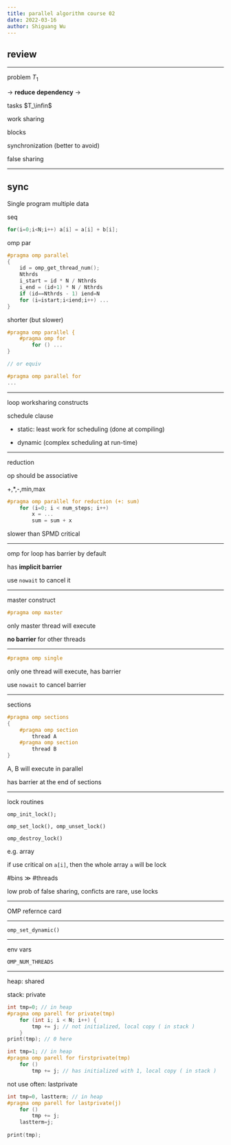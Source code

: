 ```yaml
---
title: parallel algorithm course 02
date: 2022-03-16
author: Shiguang Wu
---
```


## review

---

problem $T_1$

-> **reduce dependency** ->

tasks $T_\infin$

work sharing

blocks

synchronization (better to avoid)

false sharing

---

## sync

Single program multiple data

seq

```c
for(i=0;i<N;i++) a[i] = a[i] + b[i];
```

omp par

```c
#pragma omp parallel
{
    id = omp_get_thread_num();
    Nthrds
    i_start = id * N / Nthrds
    i_end = (id+1) * N / Nthrds
    if (id==Nthrds - 1) iend=N
    for (i=istart;i<iend;i++) ...    
}
```

shorter (but slower)

```c
#pragma omp parallel {
    #pragma omp for
        for () ...
}

// or equiv

#pragma omp parallel for
...
```

---

loop worksharing constructs

schedule clause

- static: least work for scheduling (done at compiling)

- dynamic (complex scheduling at run-time)

---

reduction

op should be associative

+,*,-,min,max

```c
#pragma omp parallel for reduction (+: sum)
    for (i=0; i < num_steps; i++)
        x = ...
        sum = sum + x
```

slower than SPMD critical

---

omp for loop has barrier by default

has **implicit barrier**

use `nowait` to cancel it

---

master construct

```c
#pragma omp master
```

only master thread will execute

**no barrier** for other threads

---

```c
#pragma omp single
```

only one thread will execute, has barrier

use `nowait` to cancel barrier

---

sections

```c
#pragma omp sections
{
    #pragma omp section
        thread A
    #pragma omp section
        thread B
}
```

A, B will execute in parallel

has barrier at the end of sections

---

lock routines

`omp_init_lock();`

`omp_set_lock(), omp_unset_lock()`

`omp_destroy_lock()`

e.g. array

if use critical on `a[i]`, then the whole array `a` will be lock

\#bins $\gg$ \#threads

low prob of false sharing, conficts are rare, use locks

---

OMP refernce card

---

`omp_set_dynamic()`

---

env vars

`OMP_NUM_THREADS`

---

heap: shared

stack: private

```c
int tmp=0; // in heap
#pragma omp parell for private(tmp)
    for (int i; i < N; i++) {
        tmp += j; // not initialized, local copy ( in stack )
    }
print(tmp); // 0 here
```

```c
int tmp=1; // in heap
#pragma omp parell for firstprivate(tmp)
    for ()
        tmp += j; // has initialized with 1, local copy ( in stack )
```

not use often: lastprivate

```c
int tmp=0, lastterm; // in heap
#pragma omp parell for lastprivate(j)
    for ()
        tmp += j;
    lastterm=j;
    
print(tmp);
```
